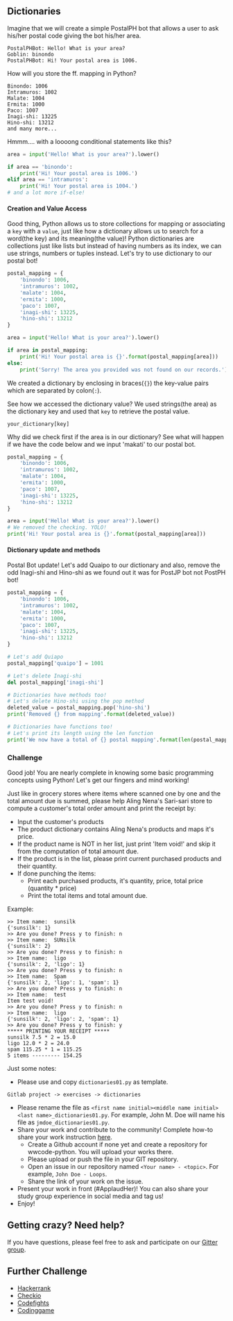 ## Dictionaries

Imagine that we will create a simple PostalPH bot that allows a user to ask his/her postal code giving the bot his/her area.


```
PostalPHBot: Hello! What is your area?
Goblin: binondo
PostalPHBot: Hi! Your postal area is 1006.
```

How will you store the ff. mapping in Python?

```
Binondo: 1006
Intramuros: 1002
Malate: 1004
Ermita: 1000
Paco: 1007
Inagi-shi: 13225
Hino-shi: 13212
and many more...
```

Hmmm.... with a loooong conditional statements like this?

```python
area = input('Hello! What is your area?').lower()

if area == 'binondo':
    print('Hi! Your postal area is 1006.')
elif area == 'intramuros':
    print('Hi! Your postal area is 1004.')
# and a lot more if-else!

```

#### Creation and Value Access

Good thing, Python allows us to store collections for mapping or associating a `key` with a `value`, just like how a dictionary allows us to search for a word(the key) and its meaning(the value)!
Python dictionaries are collections just like lists but instead of having numbers as its index, we can use strings, numbers or tuples instead. Let's try to use dictionary to our postal bot!

```python
postal_mapping = {
    'binondo': 1006,
    'intramuros': 1002,
    'malate': 1004,
    'ermita': 1000,
    'paco': 1007,
    'inagi-shi': 13225,
    'hino-shi': 13212
}

area = input('Hello! What is your area?').lower()

if area in postal_mapping:
    print('Hi! Your postal area is {}'.format(postal_mapping[area]))
else:
    print('Sorry! The area you provided was not found on our records.')

```

We created a dictionary by enclosing in braces(`{}`) the key-value pairs which are separated by colon(`:`).

See how we accessed the dictionary value? We used strings(the area) as the dictionary key and used that `key` to retrieve the postal value.
```
your_dictionary[key]
```

Why did we check first if the area is in our dictionary? See what will happen if we have the code below and we input 'makati' to our postal bot.

```python
postal_mapping = {
    'binondo': 1006,
    'intramuros': 1002,
    'malate': 1004,
    'ermita': 1000,
    'paco': 1007,
    'inagi-shi': 13225,
    'hino-shi': 13212
}

area = input('Hello! What is your area?').lower()
# We removed the checking. YOLO!
print('Hi! Your postal area is {}'.format(postal_mapping[area]))
```

#### Dictionary update and methods

Postal Bot update! Let's add Quaipo to our dictionary and also, remove the odd Inagi-shi and Hino-shi as we found out it was for PostJP bot not PostPH bot!

```python
postal_mapping = {
    'binondo': 1006,
    'intramuros': 1002,
    'malate': 1004,
    'ermita': 1000,
    'paco': 1007,
    'inagi-shi': 13225,
    'hino-shi': 13212
}

# Let's add Quiapo
postal_mapping['quaipo'] = 1001

# Let's delete Inagi-shi
del postal_mapping['inagi-shi']

# Dictionaries have methods too!
# Let's delete Hino-shi using the pop method
deleted_value = postal_mapping.pop('hino-shi')
print('Removed {} from mapping'.format(deleted_value))

# Dictionaries have functions too!
# Let's print its length using the len function
print('We now have a total of {} postal mapping'.format(len(postal_mapping)))
```

### Challenge
Good job! You are nearly complete in knowing some basic programming concepts using Python! Let's get our fingers and mind working!

Just like in grocery stores where items where scanned one by one and the
total amount due is summed, please help Aling Nena's Sari-sari store
to compute a customer's total order amount and print the receipt by:
* Input the customer's products
* The product dictionary contains Aling Nena's products and maps it's price.
* If the product name is NOT in her list, just print 'Item <product name> void!'
  and skip it from the computation of total amount due.
* If the product is in the list, please print current purchased products and
  their quantity.
* If done punching the items:
    - Print each purchased products, it's quantity, price, total price (quantity * price)
    - Print the total items and total amount due.

Example:
```shell
>> Item name:  sunsilk
{'sunsilk': 1}
>> Are you done? Press y to finish: n
>> Item name:  SUNsilk
{'sunsilk': 2}
>> Are you done? Press y to finish: n
>> Item name:  ligo
{'sunsilk': 2, 'ligo': 1}
>> Are you done? Press y to finish: n
>> Item name:  Spam
{'sunsilk': 2, 'ligo': 1, 'spam': 1}
>> Are you done? Press y to finish: n
>> Item name:  test
Item test void!
>> Are you done? Press y to finish: n
>> Item name:  ligo
{'sunsilk': 2, 'ligo': 2, 'spam': 1}
>> Are you done? Press y to finish: y
***** PRINTING YOUR RECEIPT *****
sunsilk 7.5 * 2 = 15.0
ligo 12.0 * 2 = 24.0
spam 115.25 * 1 = 115.25
5 items --------- 154.25
```

Just some notes:
* Please use and copy `dictionaries01.py` as template.

```
Gitlab project -> exercises -> dictionaries
```

* Please rename the file as `<first name initial><middle name initial><last name>_dictionaries01.py`. For example, John M. Doe will name his file as `jmdoe_dictionaries01.py`.
* Share your work and contribute to the community! Complete how-to share your work instruction [here](https://github.com/wwcodemanila/WWCodeManila-Python/blob/master/exercise_upload_step.md).
  * Create a Github account if none yet and create a repository for wwcode-python. You will upload your works there.
  * Please upload or push the file in your GIT repository.
  * Open an issue in our repository named `<Your name> - <topic>`. For example, `John Doe - Loops`.
  * Share the link of your work on the issue.
* Present your work in front (#ApplaudHer)! You can also share your study group experience in social media and tag us!
* Enjoy!

## Getting crazy? Need help?
If you have questions, please feel free to ask and participate on our [Gitter group](https://gitter.im/WWCodeManila/Python).


## Further Challenge
* [Hackerrank](https://www.hackerrank.com/)
* [Checkio](https://checkio.org/)
* [Codefights](https://codefights.com/)
* [Codinggame](https://www.codingame.com/)